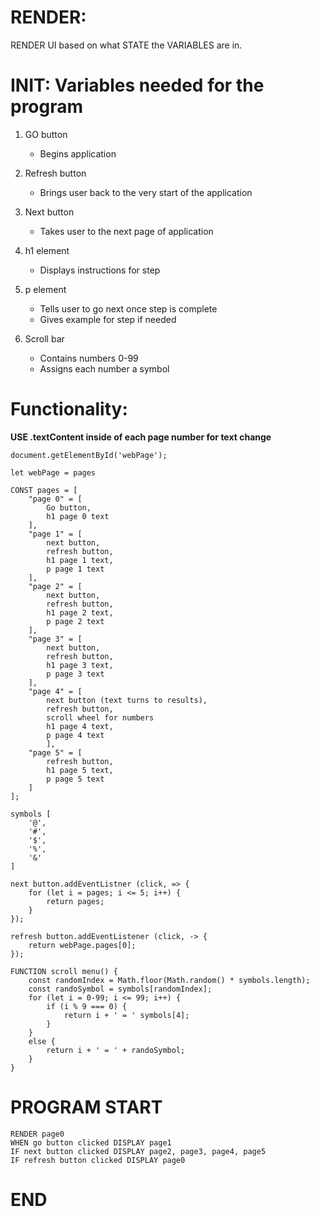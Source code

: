 # RENDER:
RENDER UI based on what STATE the VARIABLES are in.

# INIT: Variables needed for the program

1. GO button
   * Begins application

2. Refresh button
    * Brings user back to the very start of the application

3. Next button 
    * Takes user to the next page of application

4. h1 element
    * Displays instructions for step

5. p element
    * Tells user to go next once step is complete
    * Gives example for step if needed

6. Scroll bar
    * Contains numbers 0-99
    * Assigns each number a symbol

# Functionality:
**USE .textContent inside of each page number for text change**
```
document.getElementById('webPage');

let webPage = pages

CONST pages = [
    "page 0" = [
        Go button,
        h1 page 0 text
    ],
    "page 1" = [
        next button,
        refresh button,
        h1 page 1 text,
        p page 1 text
    ],
    "page 2" = [
        next button,
        refresh button,
        h1 page 2 text,
        p page 2 text
    ],
    "page 3" = [
        next button,
        refresh button,
        h1 page 3 text,
        p page 3 text
    ],
    "page 4" = [
        next button (text turns to results),
        refresh button,
        scroll wheel for numbers
        h1 page 4 text,
        p page 4 text
        ],
    "page 5" = [
        refresh button,
        h1 page 5 text,
        p page 5 text
    ]
];

symbols [
    '@',
    '#',
    '$',
    '%',
    '&'
]

next button.addEventListner (click, => {
    for (let i = pages; i <= 5; i++) {
        return pages;
    }
});

refresh button.addEventListener (click, -> {
    return webPage.pages[0];
});

FUNCTION scroll menu() {
    const randomIndex = Math.floor(Math.random() * symbols.length);
    const randoSymbol = symbols[randomIndex];
    for (let i = 0-99; i <= 99; i++) { 
        if (i % 9 === 0) {
            return i + ' = ' symbols[4];
        }
    }
    else {
        return i + ' = ' + randoSymbol;
    }
}
```
# PROGRAM START

```
RENDER page0
WHEN go button clicked DISPLAY page1
IF next button clicked DISPLAY page2, page3, page4, page5
IF refresh button clicked DISPLAY page0
```

# END